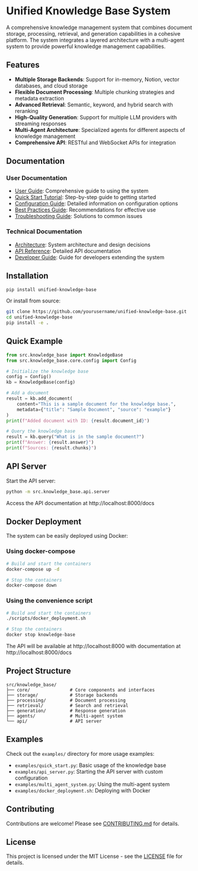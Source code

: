 # Unified Knowledge Base System

A comprehensive knowledge management system that combines document storage, processing, retrieval, and generation capabilities in a cohesive platform. The system integrates a layered architecture with a multi-agent system to provide powerful knowledge management capabilities.

## Features

- **Multiple Storage Backends**: Support for in-memory, Notion, vector databases, and cloud storage
- **Flexible Document Processing**: Multiple chunking strategies and metadata extraction
- **Advanced Retrieval**: Semantic, keyword, and hybrid search with reranking
- **High-Quality Generation**: Support for multiple LLM providers with streaming responses
- **Multi-Agent Architecture**: Specialized agents for different aspects of knowledge management
- **Comprehensive API**: RESTful and WebSocket APIs for integration

## Documentation

### User Documentation

- [User Guide](docs/user_guide.md): Comprehensive guide to using the system
- [Quick Start Tutorial](docs/quick_start_tutorial.md): Step-by-step guide to getting started
- [Configuration Guide](docs/configuration_guide.md): Detailed information on configuration options
- [Best Practices Guide](docs/best_practices_guide.md): Recommendations for effective use
- [Troubleshooting Guide](docs/troubleshooting_guide.md): Solutions to common issues

### Technical Documentation

- [Architecture](docs/architecture.md): System architecture and design decisions
- [API Reference](docs/api_reference.md): Detailed API documentation
- [Developer Guide](docs/developer_guide.md): Guide for developers extending the system

## Installation

```bash
pip install unified-knowledge-base
```

Or install from source:

```bash
git clone https://github.com/yourusername/unified-knowledge-base.git
cd unified-knowledge-base
pip install -e .
```

## Quick Example

```python
from src.knowledge_base import KnowledgeBase
from src.knowledge_base.core.config import Config

# Initialize the knowledge base
config = Config()
kb = KnowledgeBase(config)

# Add a document
result = kb.add_document(
    content="This is a sample document for the knowledge base.",
    metadata={"title": "Sample Document", "source": "example"}
)
print(f"Added document with ID: {result.document_id}")

# Query the knowledge base
result = kb.query("What is in the sample document?")
print(f"Answer: {result.answer}")
print(f"Sources: {result.chunks}")
```

## API Server

Start the API server:

```bash
python -m src.knowledge_base.api.server
```

Access the API documentation at http://localhost:8000/docs

## Docker Deployment

The system can be easily deployed using Docker:

### Using docker-compose

```bash
# Build and start the containers
docker-compose up -d

# Stop the containers
docker-compose down
```

### Using the convenience script

```bash
# Build and start the containers
./scripts/docker_deployment.sh

# Stop the containers
docker stop knowledge-base
```

The API will be available at http://localhost:8000 with documentation at http://localhost:8000/docs

## Project Structure

```
src/knowledge_base/
├── core/               # Core components and interfaces
├── storage/            # Storage backends
├── processing/         # Document processing
├── retrieval/          # Search and retrieval
├── generation/         # Response generation
├── agents/             # Multi-agent system
└── api/                # API server
```

## Examples

Check out the `examples/` directory for more usage examples:

- `examples/quick_start.py`: Basic usage of the knowledge base
- `examples/api_server.py`: Starting the API server with custom configuration
- `examples/multi_agent_system.py`: Using the multi-agent system
- `examples/docker_deployment.sh`: Deploying with Docker

## Contributing

Contributions are welcome! Please see [CONTRIBUTING.md](CONTRIBUTING.md) for details.

## License

This project is licensed under the MIT License - see the [LICENSE](LICENSE) file for details.